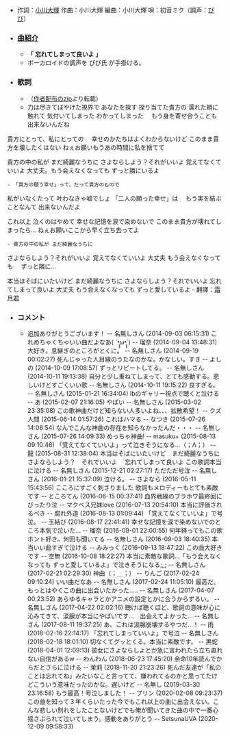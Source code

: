 - 作詞：[小川大輝](https://w.atwiki.jp/hmiku/pages/28154.html)
作曲：小川大輝
編曲：小川大輝
唄：初音ミク（調声：[びび](https://w.atwiki.jp/hmiku/pages/41861.html)）
- ### [曲紹介](https://w.atwiki.jp/hmiku/pages/30238.html)
    - **「 忘れてしまって良いよ 」**
    - ボーカロイドの調声を びび氏 が手掛ける。
- ### 歌詞
    - （[作者配布のzip](http://www1.axfc.net/u/3309793)より転載）
    - 力は尽きてぼやけた視界で あなたを探す
探り当てた貴方の 濡れた頬に触れて
気付いてしまった わかってしまった　
もう身を寄せ合うことも出来ないんだね

貴方にとって、私にとっての　
幸せのかたちはよくわからないけど
このまま貴方を壊したくはない
ねぇお願いもうあの時間に私を捨てて

貴方の中の私が まだ綺麗なうちに
さよならしよう？それがいいよ 覚えてなくていいよ
大丈夫。もう会えなくなっても ずっと隣にいるよ


    - 「貴方の願う幸せ」って、だって貴方のもので
私がいなくたって 叶わなきゃ嘘でしょ
「二人の願った幸せ」は　
もう実を結ぶことなんて 出来ないんだよ

これ以上 泣くのはやめて
幸せな記憶を涙で染めないで
このまま貴方が壊れてしまったら…
ねぇお願いここから早く立ち去ってよ


    - 貴方の中の私が まだ綺麗なうちに
さよならしよう？それがいいよ 覚えてなくていいよ
大丈夫 もう会えなくなっても　
ずっと隣に…

本当はそばにいたいけど まだ綺麗なうちに
さよならしよう？それでいいよ 忘れてしまって良いよ
大丈夫 もう会えなくなっても ずっと愛しているよ
    - 翻譯：[霜月君](https://w.atwiki.jp/vocaloidchly/pages/6696.html)
- ### コメント
    - 追加ありがとうございます！ -- 名無しさん (2014-09-03 06:15:31)
これめちゃくちゃいい曲だよなあ( ´•̥̥̥ω•̥̥̥`) -- 瑠奈 (2014-09-04 13:48:31)
大好き。息継ぎのところがとくに。 -- 名無しさん (2014-09-19 00:02:27)
死んじゃった人目線のうたなのかな。かなしい。すき -- よしの (2014-10-09 17:08:57)
ずっとリピートしてる。 -- 名無しさん (2014-10-11 19:13:38)
自分と少し重ねてしまって、とても感動する。悲しいけどすごくいい歌 -- 名無しさん (2014-10-11 19:15:22)
良すぎる。 -- 名無しさん (2015-01-21 16:34:04)
Ibのギャリー視点で聴くと泣ける -- あ (2015-02-07 21:16:05)
やばい -- 名無しさん (2015-03-02 23:35:08)
この歌神曲だけど知らない人多いよね、、、拡散希望！ -- クズ人間 (2015-06-14 01:57:26)
これはハマる -- なつき (2015-07-26 14:06:54)
なんでこんな神曲の存在を知らなかったんだ・・・ -- 名無しさん (2015-07-26 14:09:33)
めっちゃ神曲! -- masuku+ (2015-08-13 09:10:46)
「覚えてなくていいよ」って泣きそうになる…（；Λ；） -- 龍 (2015-08-31 12:38:04)
本当はそばにいたいけど　まだ綺麗なうちに さよならしよう？　それでいいよ　 忘れてしまって良いよ この歌詞本当に泣ける -- 名無しさん (2015-12-21 02:27:17)
ただただ号泣 -- 名無しさん (2016-01-21 15:37:09)
泣ける。 -- さよなら (2016-05-11 15:43:56)
こころにすごく刺さりました 歌詞もメロディーもとても素敵です -- ところてん (2016-06-15 00:37:41)
血界戦線のブラホワ最終回にぴったり泣 -- マクベス兄妹love (2016-07-13 20:54:10)
本当に評価されるべき -- 腐れ外道 (2016-08-13 01:09:44)
「覚えてなくていいよ」で号泣。 -- 玉結び (2016-08-17 22:41:41)
幸せな記憶を涙で染めないでのところ本気で泣いた… -- 瑠奈 (2016-09-01 22:00:55)
何年経ってもこの歌ホント好き。何回も聞いてる -- 名無しさん (2016-09-03 18:40:35)
本当いい曲すぎて泣ける -- みみっく (2016-09-13 18:47:22)
この曲大好きです -- 空無 (2016-10-08 18:22:27)
本当に素敵な歌詞…「もう会えなくなっても ずっと愛しているよ」で泣きそうになる;_; -- 名無しさん (2017-02-21 02:29:30)
神曲（；＿；） -- りんご (2017-02-24 09:10:24)
いい曲だなあ -- 名無しさん (2017-02-24 11:05:10)
最高だ。もっとはやくこの曲に出会いたかった..... -- 名無しさん (2017-04-07 00:23:52)
あらゆるキャラとかアニメの設定とかに合うからずるい。 -- 名無しさん (2017-04-22 02:02:16)
聴けば聴くほど、歌詞の意味が心に沁みてきて、涙腺が本当にやばいです…　出会えてよかった… -- 名無しさん (2017-08-11 19:37:25)
あ、これは涙腺崩壊するやつだ…！ -- 雨 (2018-02-16 22:14:17)
「忘れてしまっていいよ」で号泣 -- 名無しさん (2018-02-18 18:01:10)
切なくてグッとくる。本当に素敵です。 -- 黒蛇 (2018-04-01 12:09:13)
彼女にさよならしよとか急に言われたら立ち直れない自信があるw -- わんわん (2018-06-23 17:45:20)
余命10年読んでからだとさらに泣ける -- 茉莉 (2018-11-20 21:23:26)
死んだ友達が「私のことは忘れてね」みたいなこと言ってて、嫌われてるのかと思ってたけどこういう意味だったのかな。遅いけど -- 名無し (2019-03-30 23:16:58)
もう最高！号泣しました！ -- プリン (2020-02-08 09:23:37)
この曲を知って３年くらいたった今でもこれ以上の曲に出会えない。こんな悲しい別れをしたことないけどでも俺が聞いてきた曲の中で一番心揺さぶられて泣いてしまう。感動をありがとう -- SetsunaUVA (2020-12-09 09:58:33)
